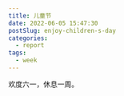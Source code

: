```yaml
---
title: 儿童节
date: 2022-06-05 15:47:30
postSlug: enjoy-children-s-day
categories:
  - report
tags:
  - week
---
```


欢度六一，休息一周。
